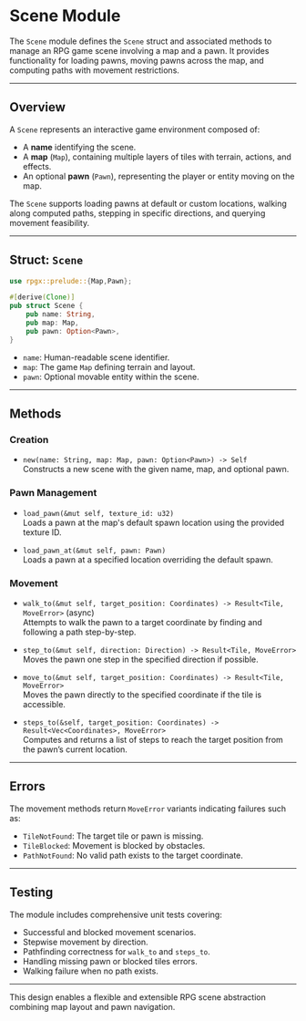 # Scene Module

The `Scene` module defines the `Scene` struct and associated methods to manage an RPG game scene involving a map and a pawn. It provides functionality for loading pawns, moving pawns across the map, and computing paths with movement restrictions.

---

## Overview

A `Scene` represents an interactive game environment composed of:

- A **name** identifying the scene.
- A **map** (`Map`), containing multiple layers of tiles with terrain, actions, and effects.
- An optional **pawn** (`Pawn`), representing the player or entity moving on the map.

The `Scene` supports loading pawns at default or custom locations, walking along computed paths, stepping in specific directions, and querying movement feasibility.

---

## Struct: `Scene`

```rust
use rpgx::prelude::{Map,Pawn};

#[derive(Clone)]
pub struct Scene {
    pub name: String,
    pub map: Map,
    pub pawn: Option<Pawn>,
}
```

- `name`: Human-readable scene identifier.
- `map`: The game `Map` defining terrain and layout.
- `pawn`: Optional movable entity within the scene.

---

## Methods

### Creation

- `new(name: String, map: Map, pawn: Option<Pawn>) -> Self`  
  Constructs a new scene with the given name, map, and optional pawn.

### Pawn Management

- `load_pawn(&mut self, texture_id: u32)`  
  Loads a pawn at the map's default spawn location using the provided texture ID.

- `load_pawn_at(&mut self, pawn: Pawn)`  
  Loads a pawn at a specified location overriding the default spawn.

### Movement

- `walk_to(&mut self, target_position: Coordinates) -> Result<Tile, MoveError>` (async)  
  Attempts to walk the pawn to a target coordinate by finding and following a path step-by-step.

- `step_to(&mut self, direction: Direction) -> Result<Tile, MoveError>`  
  Moves the pawn one step in the specified direction if possible.

- `move_to(&mut self, target_position: Coordinates) -> Result<Tile, MoveError>`  
  Moves the pawn directly to the specified coordinate if the tile is accessible.

- `steps_to(&self, target_position: Coordinates) -> Result<Vec<Coordinates>, MoveError>`  
  Computes and returns a list of steps to reach the target position from the pawn’s current location.

---

## Errors

The movement methods return `MoveError` variants indicating failures such as:

- `TileNotFound`: The target tile or pawn is missing.
- `TileBlocked`: Movement is blocked by obstacles.
- `PathNotFound`: No valid path exists to the target coordinate.

---

## Testing

The module includes comprehensive unit tests covering:

- Successful and blocked movement scenarios.
- Stepwise movement by direction.
- Pathfinding correctness for `walk_to` and `steps_to`.
- Handling missing pawn or blocked tiles errors.
- Walking failure when no path exists.

---

This design enables a flexible and extensible RPG scene abstraction combining map layout and pawn navigation.
